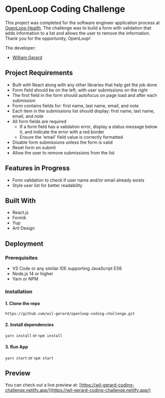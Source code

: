 # OpenLoop Coding Challenge

This project was completed for the software engineer application process at [OpenLoop Health](https://openloophealth.com/). The challenge was to build a form with validation that adds information to a list and allows the user to remove the information. Thank you for the opportunity, OpenLoop!

The developer:
* [William Gerard](https://github.com/wil-gerard)

## Project Requirements

- Built with React along with any other libraries that help get the job done
- Form field should be on the left, with user submissions on the right
- The first field in the form should autofocus on page load and after each submission
- Form contains fields for: first name, last name, email, and note
- Each item in the submissions list should display: first name, last name, email, and note
- All form fields are required
  - If a form field has a validation error, display a status message below it, and indicate the error with a red border
  - Ensure the 'email' field value is correctly formatted
- Disable form submissions unless the form is valid
- Reset form on submit
- Allow the user to remove submissions from the list

## Features in Progress

- Form validation to check if user name and/or email already exists
- Style user list for better readability

## Built With

- React.js
- Formik
- Yup
- Ant Design

## Deployment

### Prerequisites

- VS Code or any similar IDE supporting JavaScript ES6
- Node.js 14 or higher
- Yarn or NPM

### Installation

#### 1. Clone the repo

`https://github.com/wil-gerard/openloop-coding-challenge.git`

#### 2. Install dependencies

`yarn install` or `npm install`

#### 3. Run App

`yarn start` or `npm start`

## Preview

You can check out a live preview at: [https://wil-gerard-coding-challenge.netlify.app/](https://wil-gerard-coding-challenge.netlify.app/)

